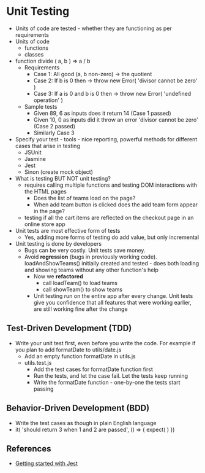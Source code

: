 # Unit Testing
- Units of code are tested - whether they are functioning as per requirements
- Units of code
    - functions
    - classes
- function divide ( a, b ) => a / b
    - Requirements
        - Case 1: All good (a, b non-zero) -> the quotient
        - Case 2: If b is 0 then -> throw new Error( 'divisor cannot be zero' )
        - Case 3: If a is 0 and b is 0 then -> throw new Error( 'undefined operation' )
    - Sample tests
        - Given 89, 6 as inputs does it return 14 (Case 1 passed)
        - Given 10, 0 as inputs did it throw an error 'divisor cannot be zero' (Case 2 passed)
        - Similarly Case 3
- Specify your test - tools - nice reporting, powerful methods for different cases that arise in testing
    - JSUnit
    - Jasmine
    - Jest
    - Sinon (create mock object)
- What is testing BUT NOT unit testing?
    - requires calling multiple functions and testing DOM interactions with the HTML pages
        - Does the list of teams load on the page?
        - When add team button is clicked does the add team form appear in the page?
    - testing if all the cart items are reflected on the checkout page in an online store app
- Unit tests are most effective form of tests
    - Yes, adding more forms of testing do add value, but only incremental
- Unit testing is done by developers
    - Bugs can be very costly. Unit tests save money.
    - Avoid __regression__ (bugs in previously working code). loadAndShowTeams() initially created and tested - does both loading and showing teams without any other function's help
        - Now we __refactored__
            - call loadTeam() to load teams
            - call showTeam() to show teams
        - Unit testing run on the entire app after every change. Unit tests give you confidence that all features that were working earlier, are still working fine after the change

## Test-Driven Development (TDD)
- Write your unit test first, even before you write the code. For example if you plan to add formatDate to utils/date.js
    - Add an empty function formatDate in utils.js
    - utils.test.js
        - Add the test cases for formatDate function first
        - Run the tests, and let the case fail. Let the tests keep running
        - Write the formatDate function - one-by-one the tests start passing

## Behavior-Driven Development (BDD)
- Write the test cases as though in plain English language
- it( 'should return 3 when 1 and 2 are passed', () => {
    expect( )
})


## References
- [Getting started with Jest](https://jestjs.io/docs/en/getting-started)